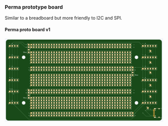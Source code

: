 

### Perma prototype board

Similar to a breadboard but more friendly to I2C and SPI.

#### Perma proto board v1

![render](https://github.com/citizen-science-and-engineering/perma-proto-board/blob/main/docs/perma-proto-board-v1.png)